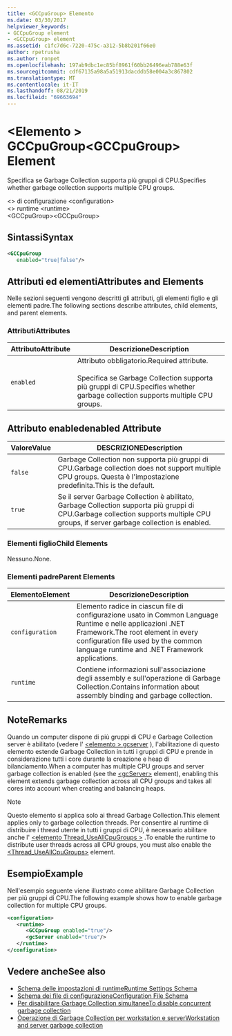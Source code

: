 ```yaml
---
title: <GCCpuGroup> Elemento
ms.date: 03/30/2017
helpviewer_keywords:
- GCCpuGroup element
- <GCCpuGroup> element
ms.assetid: c1fc7d6c-7220-475c-a312-5b8b201f66e0
author: rpetrusha
ms.author: ronpet
ms.openlocfilehash: 197ab9dbc1ec85bf8961f60bb26496eab788e63f
ms.sourcegitcommit: cdf67135a98a5a51913dacddb58e004a3c867802
ms.translationtype: MT
ms.contentlocale: it-IT
ms.lasthandoff: 08/21/2019
ms.locfileid: "69663694"
---
```

# <a name="gccpugroup-element"></a><span data-ttu-id="edcd2-102">\<Elemento > GCCpuGroup</span><span class="sxs-lookup"><span data-stu-id="edcd2-102">\<GCCpuGroup> Element</span></span>

<span data-ttu-id="edcd2-103">Specifica se Garbage Collection supporta più gruppi di CPU.</span><span class="sxs-lookup"><span data-stu-id="edcd2-103">Specifies whether garbage collection supports multiple CPU groups.</span></span>

<span data-ttu-id="edcd2-104">\<> di configurazione </span><span class="sxs-lookup"><span data-stu-id="edcd2-104">\<configuration></span></span>\
<span data-ttu-id="edcd2-105">\<> runtime </span><span class="sxs-lookup"><span data-stu-id="edcd2-105">\<runtime></span></span>\
<span data-ttu-id="edcd2-106">\<GCCpuGroup></span><span class="sxs-lookup"><span data-stu-id="edcd2-106">\<GCCpuGroup></span></span>

## <a name="syntax"></a><span data-ttu-id="edcd2-107">Sintassi</span><span class="sxs-lookup"><span data-stu-id="edcd2-107">Syntax</span></span>

```xml
<GCCpuGroup
   enabled="true|false"/>
```

## <a name="attributes-and-elements"></a><span data-ttu-id="edcd2-108">Attributi ed elementi</span><span class="sxs-lookup"><span data-stu-id="edcd2-108">Attributes and Elements</span></span>

<span data-ttu-id="edcd2-109">Nelle sezioni seguenti vengono descritti gli attributi, gli elementi figlio e gli elementi padre.</span><span class="sxs-lookup"><span data-stu-id="edcd2-109">The following sections describe attributes, child elements, and parent elements.</span></span>

### <a name="attributes"></a><span data-ttu-id="edcd2-110">Attributi</span><span class="sxs-lookup"><span data-stu-id="edcd2-110">Attributes</span></span>

|<span data-ttu-id="edcd2-111">Attributo</span><span class="sxs-lookup"><span data-stu-id="edcd2-111">Attribute</span></span>|<span data-ttu-id="edcd2-112">Descrizione</span><span class="sxs-lookup"><span data-stu-id="edcd2-112">Description</span></span>|
|---------------|-----------------|
|`enabled`|<span data-ttu-id="edcd2-113">Attributo obbligatorio.</span><span class="sxs-lookup"><span data-stu-id="edcd2-113">Required attribute.</span></span><br /><br /> <span data-ttu-id="edcd2-114">Specifica se Garbage Collection supporta più gruppi di CPU.</span><span class="sxs-lookup"><span data-stu-id="edcd2-114">Specifies whether garbage collection supports multiple CPU groups.</span></span>|

## <a name="enabled-attribute"></a><span data-ttu-id="edcd2-115">Attributo enabled</span><span class="sxs-lookup"><span data-stu-id="edcd2-115">enabled Attribute</span></span>

|<span data-ttu-id="edcd2-116">Valore</span><span class="sxs-lookup"><span data-stu-id="edcd2-116">Value</span></span>|<span data-ttu-id="edcd2-117">DESCRIZIONE</span><span class="sxs-lookup"><span data-stu-id="edcd2-117">Description</span></span>|
|-----------|-----------------|
|`false`|<span data-ttu-id="edcd2-118">Garbage Collection non supporta più gruppi di CPU.</span><span class="sxs-lookup"><span data-stu-id="edcd2-118">Garbage collection does not support multiple CPU groups.</span></span> <span data-ttu-id="edcd2-119">Questa è l'impostazione predefinita.</span><span class="sxs-lookup"><span data-stu-id="edcd2-119">This is the default.</span></span>|
|`true`|<span data-ttu-id="edcd2-120">Se il server Garbage Collection è abilitato, Garbage Collection supporta più gruppi di CPU.</span><span class="sxs-lookup"><span data-stu-id="edcd2-120">Garbage collection supports multiple CPU groups, if server garbage collection is enabled.</span></span>|

### <a name="child-elements"></a><span data-ttu-id="edcd2-121">Elementi figlio</span><span class="sxs-lookup"><span data-stu-id="edcd2-121">Child Elements</span></span>

<span data-ttu-id="edcd2-122">Nessuno.</span><span class="sxs-lookup"><span data-stu-id="edcd2-122">None.</span></span>

### <a name="parent-elements"></a><span data-ttu-id="edcd2-123">Elementi padre</span><span class="sxs-lookup"><span data-stu-id="edcd2-123">Parent Elements</span></span>

|<span data-ttu-id="edcd2-124">Elemento</span><span class="sxs-lookup"><span data-stu-id="edcd2-124">Element</span></span>|<span data-ttu-id="edcd2-125">Descrizione</span><span class="sxs-lookup"><span data-stu-id="edcd2-125">Description</span></span>|
|-------------|-----------------|
|`configuration`|<span data-ttu-id="edcd2-126">Elemento radice in ciascun file di configurazione usato in Common Language Runtime e nelle applicazioni .NET Framework.</span><span class="sxs-lookup"><span data-stu-id="edcd2-126">The root element in every configuration file used by the common language runtime and .NET Framework applications.</span></span>|
|`runtime`|<span data-ttu-id="edcd2-127">Contiene informazioni sull'associazione degli assembly e sull'operazione di Garbage Collection.</span><span class="sxs-lookup"><span data-stu-id="edcd2-127">Contains information about assembly binding and garbage collection.</span></span>|

## <a name="remarks"></a><span data-ttu-id="edcd2-128">Note</span><span class="sxs-lookup"><span data-stu-id="edcd2-128">Remarks</span></span>

<span data-ttu-id="edcd2-129">Quando un computer dispone di più gruppi di CPU e Garbage Collection server è abilitato (vedere l' [ \<elemento > gcserver](gcserver-element.md) ), l'abilitazione di questo elemento estende Garbage Collection in tutti i gruppi di CPU e prende in considerazione tutti i core durante la creazione e heap di bilanciamento.</span><span class="sxs-lookup"><span data-stu-id="edcd2-129">When a computer has multiple CPU groups and server garbage collection is enabled (see the [\<gcServer>](gcserver-element.md) element), enabling this element extends garbage collection across all CPU groups and takes all cores into account when creating and balancing heaps.</span></span>

> [!NOTE]
> <span data-ttu-id="edcd2-130">Questo elemento si applica solo ai thread Garbage Collection.</span><span class="sxs-lookup"><span data-stu-id="edcd2-130">This element applies only to garbage collection threads.</span></span> <span data-ttu-id="edcd2-131">Per consentire al runtime di distribuire i thread utente in tutti i gruppi di CPU, è necessario abilitare anche l' [ \<elemento Thread_UseAllCpuGroups >](thread-useallcpugroups-element.md) .</span><span class="sxs-lookup"><span data-stu-id="edcd2-131">To enable the runtime to distribute user threads across all CPU groups, you must also enable the [\<Thread_UseAllCpuGroups>](thread-useallcpugroups-element.md) element.</span></span>

## <a name="example"></a><span data-ttu-id="edcd2-132">Esempio</span><span class="sxs-lookup"><span data-stu-id="edcd2-132">Example</span></span>

<span data-ttu-id="edcd2-133">Nell'esempio seguente viene illustrato come abilitare Garbage Collection per più gruppi di CPU.</span><span class="sxs-lookup"><span data-stu-id="edcd2-133">The following example shows how to enable garbage collection for multiple CPU groups.</span></span>

```xml
<configuration>
   <runtime>
      <GCCpuGroup enabled="true"/>
      <gcServer enabled="true"/>
   </runtime>
</configuration>
```

## <a name="see-also"></a><span data-ttu-id="edcd2-134">Vedere anche</span><span class="sxs-lookup"><span data-stu-id="edcd2-134">See also</span></span>

- [<span data-ttu-id="edcd2-135">Schema delle impostazioni di runtime</span><span class="sxs-lookup"><span data-stu-id="edcd2-135">Runtime Settings Schema</span></span>](index.md)
- [<span data-ttu-id="edcd2-136">Schema dei file di configurazione</span><span class="sxs-lookup"><span data-stu-id="edcd2-136">Configuration File Schema</span></span>](../index.md)
- [<span data-ttu-id="edcd2-137">Per disabilitare Garbage Collection simultanee</span><span class="sxs-lookup"><span data-stu-id="edcd2-137">To disable concurrent garbage collection</span></span>](gcconcurrent-element.md#to-disable-background-garbage-collection)
- [<span data-ttu-id="edcd2-138">Operazione di Garbage Collection per workstation e server</span><span class="sxs-lookup"><span data-stu-id="edcd2-138">Workstation and server garbage collection</span></span>](../../../../../docs/standard/garbage-collection/fundamentals.md#workstation_and_server_garbage_collection)
